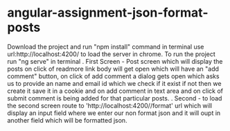 # angular-assignment-json-format-posts
Download the project and run "npm install" command in terminal use url:http://localhost:4200/ to load the server in chrome.  To run the project run "ng serve" in terminal . First Screen - Post screen which will display the posts on click of readmore link body will get open which will have an "add comment" button, on click of add comment a dialog gets open which asks us to provide an name and email id which we check if it exist if not then we create it save it in a cookie and on add comment in text area and on click of submit comment is being added for that particular posts. . Second - to load the second screen route to 'http://localhost:4200//format' url which will display an input field where we enter our non format json and it will oupt in another field which will be formatted json.
